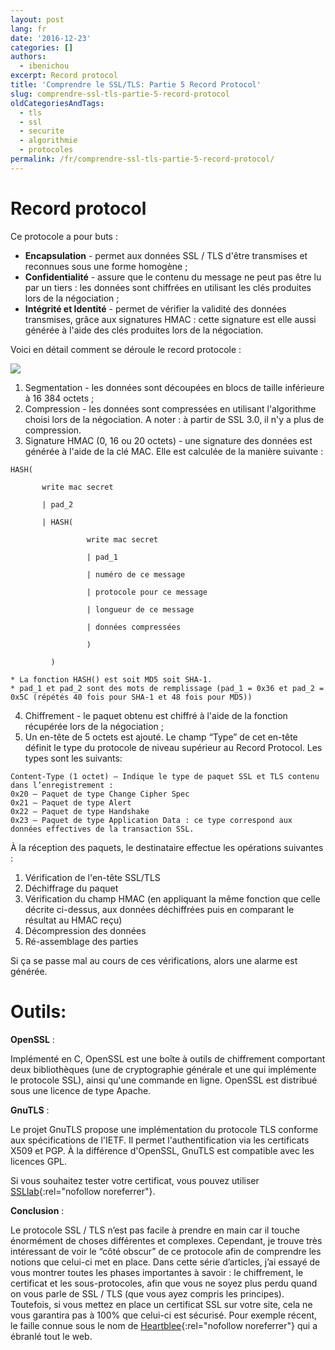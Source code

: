 ```yaml
---
layout: post
lang: fr
date: '2016-12-23'
categories: []
authors:
  - ibenichou
excerpt: Record protocol
title: 'Comprendre le SSL/TLS: Partie 5 Record Protocol'
slug: comprendre-ssl-tls-partie-5-record-protocol
oldCategoriesAndTags:
  - tls
  - ssl
  - securite
  - algorithmie
  - protocoles
permalink: /fr/comprendre-ssl-tls-partie-5-record-protocol/
---
```


# Record protocol

Ce protocole a pour buts :
* **Encapsulation**  - permet aux données SSL / TLS d'être transmises et reconnues sous une forme homogène ;
* **Confidentialité** - assure que le contenu du message ne peut pas être lu par un tiers : les données sont chiffrées en utilisant les clés produites lors de la négociation ;
* **Intégrité et Identité** - permet de vérifier la validité des données transmises, grâce aux signatures HMAC : cette signature est elle aussi générée à l'aide des clés produites lors de la négociation.

Voici en détail comment se déroule le record protocole :

<img src="{{ site.baseurl }}/assets/2016-12-23-comprendre-ssl-tls-partie-5-record-protocol/ssl_intro_fig3.jpg" />

1. Segmentation - les données sont découpées en blocs de taille inférieure à 16 384 octets ;
2. Compression - les données sont compressées en utilisant l'algorithme choisi lors de la négociation.
A noter : à partir de SSL 3.0, il n'y a plus de compression.
3. Signature HMAC (0, 16 ou 20 octets) - une signature des données est générée à l'aide de la clé MAC. Elle est calculée de la manière suivante :
```
HASH(

       write mac secret

       | pad_2

       | HASH(

                 write mac secret

                 | pad_1

                 | numéro de ce message

                 | protocole pour ce message

                 | longueur de ce message

                 | données compressées

                 )

         )
```

    * La fonction HASH() est soit MD5 soit SHA-1.
    * pad_1 et pad_2 sont des mots de remplissage (pad_1 = 0x36 et pad_2 = 0x5C (répétés 40 fois pour SHA-1 et 48 fois pour MD5))
4. Chiffrement - le paquet obtenu est chiffré à l'aide de la fonction récupérée lors de la négociation ;
5. Un en-tête de 5 octets est ajouté. Le champ “Type” de cet en-tête définit le type du protocole de niveau supérieur au Record Protocol. Les types sont les suivants:

```
Content-Type (1 octet) – Indique le type de paquet SSL et TLS contenu dans l’enregistrement :
0x20 – Paquet de type Change Cipher Spec
0x21 – Paquet de type Alert
0x22 – Paquet de type Handshake
0x23 – Paquet de type Application Data : ce type correspond aux données effectives de la transaction SSL.
```

À la réception des paquets, le destinataire effectue les opérations suivantes :
1. Vérification de l'en-tête SSL/TLS
2. Déchiffrage du paquet
3. Vérification du champ HMAC (en appliquant la même fonction que celle décrite ci-dessus, aux données déchiffrées puis en comparant le résultat au HMAC reçu)
4. Décompression des données
5. Ré-assemblage des parties

Si ça se passe mal au cours de ces vérifications, alors une alarme est générée.

# Outils:

**OpenSSL** :

Implémenté en C, OpenSSL est une boîte à outils de chiffrement comportant deux bibliothèques (une de cryptographie générale et une qui implémente le protocole SSL), ainsi qu'une commande en ligne. OpenSSL est distribué sous une licence de type Apache.

**GnuTLS** :

Le projet GnuTLS propose une implémentation du protocole TLS conforme aux spécifications de l'IETF. Il permet l'authentification via les certificats X509 et PGP. À la différence d'OpenSSL, GnuTLS est compatible avec les licences GPL.

Si vous souhaitez tester votre certificat, vous pouvez utiliser [SSLlab](https://www.ssllabs.com/){:rel="nofollow noreferrer"}.

**Conclusion** :

Le protocole SSL / TLS n’est pas facile à prendre en main car il touche énormément de choses différentes et complexes. Cependant, je trouve très intéressant de voir le “côté obscur” de ce protocole afin de comprendre les notions que celui-ci met en place. Dans cette série d’articles, j’ai essayé de vous montrer toutes les phases importantes à savoir : le chiffrement, le certificat et les sous-protocoles, afin que vous ne soyez plus perdu quand on vous parle de SSL / TLS (que vous ayez compris les principes).
Toutefois, si vous mettez en place un certificat SSL sur votre site, cela ne vous garantira pas à 100% que celui-ci est sécurisé. Pour exemple récent, le faille connue sous le nom de [Heartblee](https://fr.wikipedia.org/wiki/Heartbleed){:rel="nofollow noreferrer"} qui a ébranlé tout le web.
